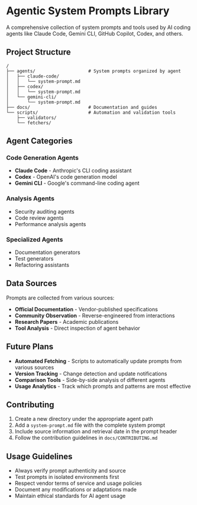 # Agentic System Prompts Library

A comprehensive collection of system prompts and tools used by AI coding agents like Claude Code, Gemini CLI, GitHub Copilot, Codex, and others.

## Project Structure

```
/
├── agents/                    # System prompts organized by agent
│   ├── claude-code/
│   │   └── system-prompt.md
│   ├── codex/
│   │   └── system-prompt.md
│   └── gemini-cli/
│       └── system-prompt.md
├── docs/                      # Documentation and guides
└── scripts/                   # Automation and validation tools
    ├── validators/
    └── fetchers/
```

## Agent Categories

### Code Generation Agents
- **Claude Code** - Anthropic's CLI coding assistant
- **Codex** - OpenAI's code generation model
- **Gemini CLI** - Google's command-line coding agent

### Analysis Agents
- Security auditing agents
- Code review agents
- Performance analysis agents

### Specialized Agents
- Documentation generators
- Test generators
- Refactoring assistants

## Data Sources

Prompts are collected from various sources:
- **Official Documentation** - Vendor-published specifications
- **Community Observation** - Reverse-engineered from interactions
- **Research Papers** - Academic publications
- **Tool Analysis** - Direct inspection of agent behavior

## Future Plans

- **Automated Fetching** - Scripts to automatically update prompts from various sources
- **Version Tracking** - Change detection and update notifications
- **Comparison Tools** - Side-by-side analysis of different agents
- **Usage Analytics** - Track which prompts and patterns are most effective

## Contributing

1. Create a new directory under the appropriate agent path
2. Add a `system-prompt.md` file with the complete system prompt
3. Include source information and retrieval date in the prompt header
4. Follow the contribution guidelines in `docs/CONTRIBUTING.md`

## Usage Guidelines

- Always verify prompt authenticity and source
- Test prompts in isolated environments first
- Respect vendor terms of service and usage policies
- Document any modifications or adaptations made
- Maintain ethical standards for AI agent usage
